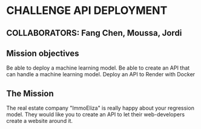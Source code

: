 # CHALLENGE API DEPLOYMENT

## COLLABORATORS: Fang Chen, Moussa, Jordi

## Mission objectives
Be able to deploy a machine learning model.
Be able to create an API that can handle a machine learning model.
Deploy an API to Render with Docker

## The Mission
The real estate company "ImmoEliza" is really happy about your regression model. They would like you to create an API to let their web-developers create a website around it.